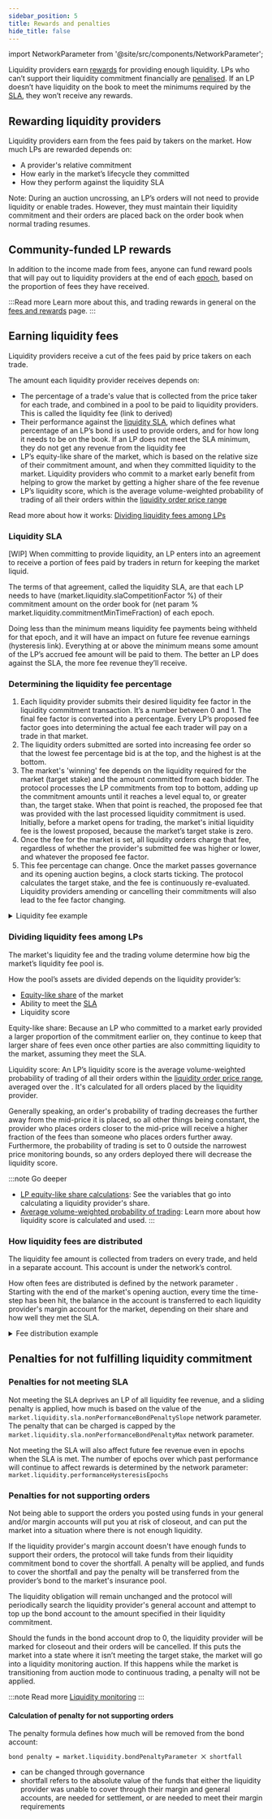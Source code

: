```yaml
---
sidebar_position: 5
title: Rewards and penalties
hide_title: false
---
```


import NetworkParameter from '@site/src/components/NetworkParameter';

Liquidity providers earn [rewards](#rewarding-liquidity-providers) for providing enough liquidity. LPs who can’t support their liquidity commitment financially are [penalised](#penalties-for-not-fulfilling-liquidity-commitment). If an LP doesn’t have liquidity on the book to meet the minimums required by the [SLA](#liquidity-sla), they won’t receive any rewards.

## Rewarding liquidity providers
Liquidity providers earn from the fees paid by takers on the market. How much LPs are rewarded depends on: 
* A provider's relative commitment
* How early in the market’s lifecycle they committed 
* How they perform against the liquidity SLA

Note: During an auction uncrossing, an LP’s orders will not need to provide liquidity or enable trades. However, they must maintain their liquidity commitment and their orders are placed back on the order book when normal trading resumes.

## Community-funded LP rewards
In addition to the income made from fees, anyone can fund reward pools that will pay out to liquidity providers at the end of each [epoch](../vega-chain/network.md#epochs), based on the proportion of fees they have received.

:::Read more
Learn more about this, and trading rewards in general on the [fees and rewards](../trading-on-vega/fees-rewards) page.
:::

## Earning liquidity fees
Liquidity providers receive a cut of the fees paid by price takers on each trade.
 
The amount each liquidity provider receives depends on:
* The percentage of a trade's value that is collected from the price taker for each trade, and combined in a pool to be paid to liquidity providers. This is called the liquidity fee (link to derived)
* Their performance against the [liquidity SLA](#liquidity-sla), which defines what percentage of an LP’s bond is used to provide orders, and for how long it needs to be on the book. If an LP does not meet the SLA minimum, they do not get any revenue from the liquidity fee
* LP’s equity-like share of the market, which is based on the relative size of their commitment amount, and when they committed liquidity to the market. Liquidity providers who commit to a market early benefit from helping to grow the market by getting a higher share of the fee revenue
* LP’s liquidity score, which is the average volume-weighted probability of trading of all their orders within the [liquidity order price range](provision.md#price-range-for-liquidity-orders)
 
Read more about how it works: [Dividing liquidity fees among LPs](#dividing-liquidity-fees-among-lps) 

### Liquidity SLA
[WIP]
When committing to provide liquidity, an LP enters into an agreement to receive a portion of fees paid by traders in return for keeping the market liquid.

The terms of that agreement, called the liquidity SLA, are that each LP needs to have (market.liquidity.slaCompetitionFactor %) of their commitment amount on the order book for (net param % market.liquidity.commitmentMinTimeFraction) of each epoch.

Doing less than the minimum means liquidity fee payments being withheld for that epoch, and it will have an impact on future fee revenue earnings (hysteresis link). Everything at or above the minimum means some amount of the LP’s accrued fee amount will be paid to them. The better an LP does against the SLA, the more fee revenue they’ll receive. 

<!--
Read more: How SLA performance is calculated (spec when out of CE branch)
-->

### Determining the liquidity fee percentage

1. Each liquidity provider submits their desired liquidity fee factor in the liquidity commitment transaction. It’s a number between 0 and 1. The final fee factor is converted into a percentage. Every LP’s proposed fee factor goes into determining the actual fee each trader will pay on a trade in that market.
2. The liquidity orders submitted are sorted into increasing fee order so that the lowest fee percentage bid is at the top, and the highest is at the bottom.
3. The market's 'winning' fee depends on the liquidity required for the market (target stake) and the amount committed from each bidder. The protocol processes the LP commitments from top to bottom, adding up the commitment amounts until it reaches a level equal to, or greater than, the target stake. When that point is reached, the proposed fee that was provided with the last processed liquidity commitment is used. Initially, before a market opens for trading, the market's initial liquidity fee is the lowest proposed, because the market’s target stake is zero.
4. Once the fee for the market is set, all liquidity orders charge that fee, regardless of whether the provider's submitted fee was higher or lower, and whatever the proposed fee factor.
5. This fee percentage can change. Once the market passes governance and its opening auction begins, a clock starts ticking. The protocol calculates the target stake, and the fee is continuously re-evaluated. Liquidity providers amending or cancelling their commitments will also lead to the fee factor changing.


<details><summary>Liquidity fee example</summary>
<p>
In the example below, there are 3 liquidity providers all bidding for their chosen fee level, with the lowest fee bid at the top, and the highest at the bottom.


* [LP 1 stake = 120 ETH, LP 1 liquidity-fee-factor = 0.5%]
* [LP 2 stake = 20 ETH, LP 2 liquidity-fee-factor = 0.75%]
* [LP 3 stake = 60 ETH, LP 3 liquidity-fee-factor = 3.75%]


* If the target stake = 119 then the needed liquidity is given by LP 1, thus the market's liquidity-fee-factor is the LP 1 fee: 0.5%.
* If the target stake = 123 then the needed liquidity is given by the combination of LP 1 and LP 2, and so the market's liquidity-fee-factor is LP 2 fee: 0.75%.
* If the target stake = 240 then all the liquidity supplied above does not meet the estimated market liquidity demand, and thus the market's liquidity-fee-factor is set to the highest, LP 3's fee: 3.75%.


</p>
</details>


### Dividing liquidity fees among LPs
The market's liquidity fee and the trading volume determine how big the market’s liquidity fee pool is.

How the pool’s assets are divided depends on the liquidity provider’s:
* [Equity-like share](./provision.md#equity-like-share) of the market
* Ability to meet the [SLA](#liquidity-sla)
* Liquidity score

Equity-like share: Because an LP who committed to a market early provided a larger proportion of the commitment earlier on, they continue to keep that larger share of fees even once other parties are also committing liquidity to the market, assuming they meet the SLA.

Liquidity score: An LP’s liquidity score is the average volume-weighted probability of trading of all their orders within the [liquidity order price range](provision.md#price-range-for-liquidity-orders), averaged over the <NetworkParameter frontMatter={frontMatter} param="market.liquidity.providers.fee.calculationTimeStep" hideName={false} />. It's calculated for all orders placed by the liquidity provider.

Generally speaking, an order's probability of trading decreases the further away from the mid-price it is placed, so all other things being constant, the provider who places orders closer to the mid-price will receive a higher fraction of the fees than someone who places orders further away. Furthermore, the probability of trading is set to 0 outside the narrowest price monitoring bounds, so any orders deployed there will decrease the liquidity score.

:::note Go deeper
* [LP equity-like share calculations](https://github.com/vegaprotocol/specs/blob/master/protocol/0042-LIQF-setting_fees_and_rewarding_lps.md#calculating-liquidity-provider-equity-like-share): See the variables that go into calculating a liquidity provider's share.
* [Average volume-weighted probability of trading](https://github.com/vegaprotocol/specs/blob/master/protocol/0042-LIQF-setting_fees_and_rewarding_lps.md#calculating-the-liquidity-score): Learn more about how liquidity score is calculated and used.
:::

### How liquidity fees are distributed
The liquidity fee amount is collected from traders on every trade, and held in a separate account. This account is under the network’s control.

How often fees are distributed is defined by the network parameter <NetworkParameter frontMatter={frontMatter} param="market.liquidity.providers.fee.calculationTimeStep" hideName={false} />. Starting with the end of the market's opening auction, every time the time-step has been hit, the balance in the account is transferred to each liquidity provider's margin account for the market, depending on their share and how well they met the SLA.

<details><summary>Fee distribution example</summary>
<p>
A market has 4 LPs with equity-like share. Each LP has the same liquidity score and meets but does not exceed the SLA:

* LP 1 share = 0.65
* LP 2 share = 0.25
* LP 3 share = 0.1

Participants trade on the market, and the `trade value for fee purposes` multiplied by the `liquidity fee factor` equals 103.5 ETH (the market's settlement asset).


Thus, the following amounts are then transferred to each LP's margin account once the time-step elapses:

* LP 1 receives: 0.65 x 103.5 = 67.275 ETH
* LP 2 receives: 0.25 x 103.5 = 25.875 ETH
* LP 3 receives: 0.10 x 103.5 = 10.350 ETH


</p>
</details>

## Penalties for not fulfilling liquidity commitment

### Penalties for not meeting SLA

Not meeting the SLA deprives an LP of all liquidity fee revenue, and a sliding penalty is applied, how much is based on the value of the `market.liquidity.sla.nonPerformanceBondPenaltySlope` network parameter. The penalty that can be charged is capped by the `market.liquidity.sla.nonPerformanceBondPenaltyMax` network parameter.

Not meeting the SLA will also affect future fee revenue even in epochs when the SLA is met. The number of epochs over which past performance will continue to affect rewards is determined by the network parameter: `market.liquidity.performanceHysteresisEpochs`

<!--
Go deeper: link to spec for calculations (still cosmic elevator branch)
-->

### Penalties for not supporting orders 
Not being able to support the orders you posted using funds in your general and/or margin accounts will put you at risk of closeout, and can put the market into a situation where there is not enough liquidity.

If the liquidity provider's margin account doesn't have enough funds to support their orders, the protocol will take funds from their liquidity commitment bond to cover the shortfall. A penalty will be applied, and funds to cover the shortfall and pay the penalty will be transferred from the provider’s bond to the market's insurance pool.

The liquidity obligation will remain unchanged and the protocol will periodically search the liquidity provider's general account and attempt to top up the bond account to the amount specified in their liquidity commitment.

Should the funds in the bond account drop to 0, the liquidity provider will be marked for closeout and their orders will be cancelled. If this puts the market into a state where it isn’t meeting the target stake, the market will go into a liquidity monitoring auction. If this happens while the market is transitioning from auction mode to continuous trading, a penalty will not be applied.

:::note Read more
[Liquidity monitoring](./../trading-on-vega/market-protections#liquidity-monitoring)
:::

#### Calculation of penalty for not supporting orders
The penalty formula defines how much will be removed from the bond account:

`bond penalty = market.liquidity.bondPenaltyParameter ⨉ shortfall`

* <NetworkParameter frontMatter={frontMatter} param="market.liquidity.bondPenaltyParameter" hideName={false} hideValue={true} /> can be changed through governance
* shortfall refers to the absolute value of the funds that either the liquidity provider was unable to cover through their margin and general accounts, are needed for settlement, or are needed to meet their margin requirements
